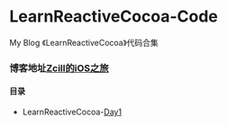 # LearnReactiveCocoa-Code
My Blog 《LearnReactiveCocoa》代码合集

### 博客地址[Zcill的iOS之旅](http://zcill.com)

#### 目录
- LearnReactiveCocoa-[Day1](http://zcill.com/2016/01/25/LearnReactiveCocoa-Day1/)